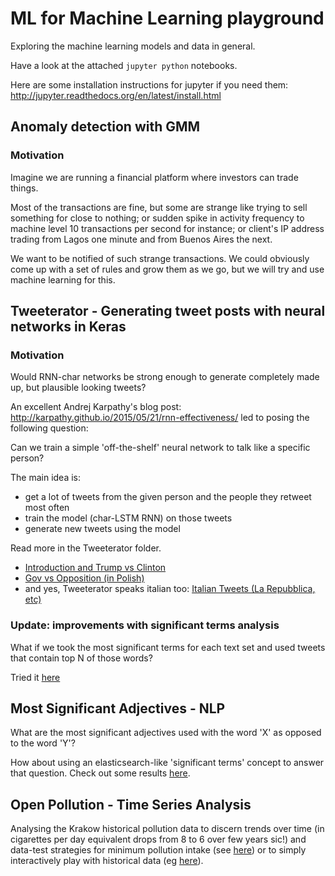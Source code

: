 # ML for Machine Learning playground

Exploring the machine learning models and data in general.

Have a look at the attached `jupyter python` notebooks.

Here are some installation instructions for jupyter if you need them: http://jupyter.readthedocs.org/en/latest/install.html 

## Anomaly detection with GMM

### Motivation

Imagine we are running a financial platform where investors can trade things.

Most of the transactions are fine, but some are strange like trying to sell something for close to nothing; or sudden spike in activity frequency to machine level 10 transactions per second for instance; or client's IP address trading from Lagos one minute and from Buenos Aires the next.

We want to be notified of such strange transactions. We could obviously come up with a set of rules and grow them as we go, but we will try and use machine learning for this.

## Tweeterator - Generating tweet posts with neural networks in Keras

### Motivation

Would RNN-char networks be strong enough to generate completely made up, but plausible looking tweets?

An excellent Andrej Karpathy's blog post: http://karpathy.github.io/2015/05/21/rnn-effectiveness/ led to posing the following question:

Can we train a simple 'off-the-shelf' neural network to talk like a specific person?

The main idea is:
- get a lot of tweets from the given person and the people they retweet most often
- train the model (char-LSTM RNN) on those tweets
- generate new tweets using the model

Read more in the Tweeterator folder.
- [Introduction and Trump vs Clinton](Tweeterator/Tweeterator.md)
- [Gov vs Opposition (in Polish)](Tweeterator/pl.md)
- and yes, Tweeterator speaks italian too: [Italian Tweets (La Repubblica, etc)](Tweeterator/it.md)

### Update: improvements with significant terms analysis 

What if we took the most significant terms for each text set and used tweets that contain top N of those words?

Tried it [here](Tweeterator/pl-significant-terms.md)

## Most Significant Adjectives - NLP

What are the most significant adjectives used with the word 'X' as opposed to the word 'Y'?

How about using an elasticsearch-like 'significant terms' concept to answer that question. Check out some results [here](MostSignificant/TheMostSignificantAdjectives.ipynb).

## Open Pollution - Time Series Analysis

Analysing the Krakow historical pollution data to discern trends over time (in cigarettes per day equivalent drops from 8 to 6 over few years sic!) and data-test strategies for minimum pollution intake (see [here](OpenPollution/open_pollution.ipynb)) or to simply interactively play with historical data (eg [here](OpenPollution/pm10-2016-krasinskiego.html)).
